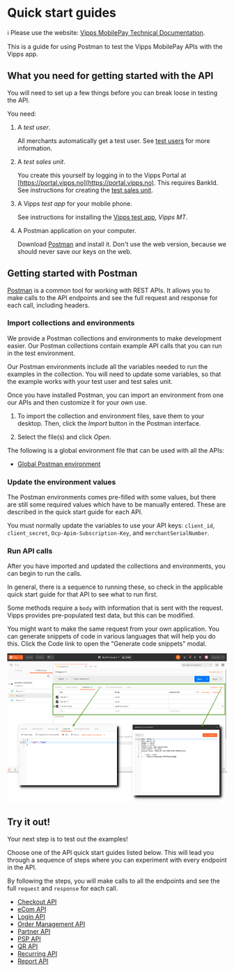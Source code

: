 <!-- START_METADATA
---
title: Quick start guides
sidebar_label: Quick start guides
sidebar_position: 30
description: A guide for using Postman to test the Vipps MobilePay APIs.
pagination_next: null
pagination_prev: null
---
END_METADATA -->

# Quick start guides

<!-- START_COMMENT -->

ℹ️ Please use the website:
[Vipps MobilePay Technical Documentation](https://developer.vippsmobilepay.com/).

<!-- END_COMMENT -->

This is a guide for using Postman to test the Vipps MobilePay APIs with the Vipps app.

## What you need for getting started with the API

You will need to set up a few things before you can break loose in testing the API.

You need:

1. A *test user*.

    All merchants automatically get a test user. See [test users](test-environment.md#test-users) for more information.

1. A *test sales unit*.

    You create this yourself by logging in to the Vipps Portal at [https://portal.vipps.no](https://portal.vipps.no). This requires BankId.
    See instructions for creating the [test sales unit](test-environment.md#test-merchants).

1. A Vipps *test app* for your mobile phone.

    See instructions for installing the [Vipps test app](test-environment.md#vipps-test-apps), *Vipps MT*.

1. A Postman application on your computer.

    Download [Postman](https://www.postman.com/downloads/) and install it.
    Don't use the web version, because we should never save our keys on the web.

## Getting started with Postman

[Postman](https://learning.postman.com/docs/getting-started/introduction/)
is a common tool for working with REST APIs.
It allows you to make calls to the API endpoints and see the full
request and response for each call, including headers.

### Import collections and environments

We provide a Postman collections and environments to make development easier.
Our Postman collections contain example API calls that you can run in the test environment.

Our Postman environments include all the variables needed to run the examples in the collection.
You will need to update some variables, so that the example works with your test user and test sales unit.

Once you have installed Postman, you can import an environment from one our APIs and then customize it for your own use.

1. To import the collection and environment files, save them to your desktop. Then, click the *Import* button in the Postman interface.

2. Select the file(s) and click *Open*.

The following is a global environment file that can be used with all the APIs:

* [Global Postman environment](tools/vipps-api-global-postman-environment.json)

### Update the environment values

The Postman environments comes pre-filled with some values, but there are still
some required values which have to be manually entered. These are described in the quick start guide for each API.

You must normally update the variables to use your API keys: `client_id`, `client_secret`, `Ocp-Apim-Subscription-Key`, and `merchantSerialNumber`.

### Run API calls

After you have imported and updated the collections and environments, you can begin to run the calls.

In general, there is a sequence to running these, so check in the applicable quick start guide for that API to see what to run first.

Some methods require a `body` with information that is sent with the request.
Vipps provides pre-populated test data, but this can be modified.

You might want to make the same request from your own application. You can
generate snippets of code in various languages that will help you do this.
Click the Code link to open the "Generate code snippets" modal.

![Developer Postman: Tabs](images/postman-tabs_sm.png)

## Try it out!

Your next step is to test out the examples!

Choose one of the API quick start guides listed below.
This will lead you through a sequence of steps where you can experiment with every endpoint in the API.

By following the steps, you will make calls to all the endpoints and see the full `request` and `response` for each call.

* [Checkout API](https://developer.vippsmobilepay.com/docs/APIs/checkout-api/vipps-checkout-api-quick-start)
* [eCom API](https://developer.vippsmobilepay.com/docs/APIs/ecom-api/vipps-ecom-api-quick-start)
* [Login API](https://developer.vippsmobilepay.com/docs/APIs/login-api/vipps-login-api-quick-start)
* [Order Management API](https://developer.vippsmobilepay.com/docs/APIs/order-management-api/vipps-order-management-api-quick-start)
* [Partner API](https://developer.vippsmobilepay.com/docs/APIs/partner-api/vipps-partner-api-quick-start)
* [PSP API](https://developer.vippsmobilepay.com/docs/APIs/psp-api/vipps-psp-api-quick-start)
* [QR API](https://developer.vippsmobilepay.com/docs/APIs/qr-api/vipps-qr-api-quick-start)
* [Recurring API](https://developer.vippsmobilepay.com/docs/APIs/recurring-api/vipps-recurring-api-quick-start)
* [Report API](https://developer.vippsmobilepay.com/docs/APIs/report-api/vipps-report-api-quick-start)
